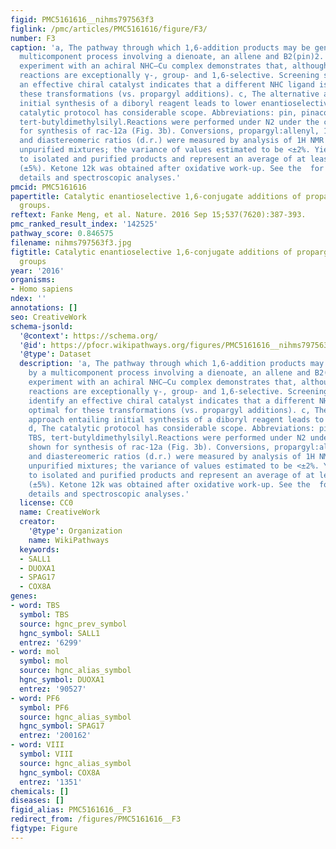 ```yaml
---
figid: PMC5161616__nihms797563f3
figlink: /pmc/articles/PMC5161616/figure/F3/
number: F3
caption: 'a, The pathway through which 1,6-addition products may be generated by a
  multicomponent process involving a dienoate, an allene and B2(pin)2. b, Preliminary
  experiment with an achiral NHC–Cu complex demonstrates that, although inefficient,
  reactions are exceptionally γ-, group- and 1,6-selective. Screening studies to identify
  an effective chiral catalyst indicates that a different NHC ligand is optimal for
  these transformations (vs. propargyl additions). c, The alternative approach entailing
  initial synthesis of a diboryl reagent leads to lower enantioselectivity. d, The
  catalytic protocol has considerable scope. Abbreviations: pin, pinacolato; TBS,
  tert-butyldimethylsilyl.Reactions were performed under N2 under the conditions shown
  for synthesis of rac-12a (Fig. 3b). Conversions, propargyl:allenyl, 1,6-:1,4-addition
  and diastereomeric ratios (d.r.) were measured by analysis of 1H NMR spectra of
  unpurified mixtures; the variance of values estimated to be <±2%. Yields correspond
  to isolated and purified products and represent an average of at least three runs
  (±5%). Ketone 12k was obtained after oxidative work-up. See the  for experimental
  details and spectroscopic analyses.'
pmcid: PMC5161616
papertitle: Catalytic enantioselective 1,6-conjugate additions of propargyl and allyl
  groups.
reftext: Fanke Meng, et al. Nature. 2016 Sep 15;537(7620):387-393.
pmc_ranked_result_index: '142525'
pathway_score: 0.846575
filename: nihms797563f3.jpg
figtitle: Catalytic enantioselective 1,6-conjugate additions of propargyl and allyl
  groups
year: '2016'
organisms:
- Homo sapiens
ndex: ''
annotations: []
seo: CreativeWork
schema-jsonld:
  '@context': https://schema.org/
  '@id': https://pfocr.wikipathways.org/figures/PMC5161616__nihms797563f3.html
  '@type': Dataset
  description: 'a, The pathway through which 1,6-addition products may be generated
    by a multicomponent process involving a dienoate, an allene and B2(pin)2. b, Preliminary
    experiment with an achiral NHC–Cu complex demonstrates that, although inefficient,
    reactions are exceptionally γ-, group- and 1,6-selective. Screening studies to
    identify an effective chiral catalyst indicates that a different NHC ligand is
    optimal for these transformations (vs. propargyl additions). c, The alternative
    approach entailing initial synthesis of a diboryl reagent leads to lower enantioselectivity.
    d, The catalytic protocol has considerable scope. Abbreviations: pin, pinacolato;
    TBS, tert-butyldimethylsilyl.Reactions were performed under N2 under the conditions
    shown for synthesis of rac-12a (Fig. 3b). Conversions, propargyl:allenyl, 1,6-:1,4-addition
    and diastereomeric ratios (d.r.) were measured by analysis of 1H NMR spectra of
    unpurified mixtures; the variance of values estimated to be <±2%. Yields correspond
    to isolated and purified products and represent an average of at least three runs
    (±5%). Ketone 12k was obtained after oxidative work-up. See the  for experimental
    details and spectroscopic analyses.'
  license: CC0
  name: CreativeWork
  creator:
    '@type': Organization
    name: WikiPathways
  keywords:
  - SALL1
  - DUOXA1
  - SPAG17
  - COX8A
genes:
- word: TBS
  symbol: TBS
  source: hgnc_prev_symbol
  hgnc_symbol: SALL1
  entrez: '6299'
- word: mol
  symbol: mol
  source: hgnc_alias_symbol
  hgnc_symbol: DUOXA1
  entrez: '90527'
- word: PF6
  symbol: PF6
  source: hgnc_alias_symbol
  hgnc_symbol: SPAG17
  entrez: '200162'
- word: VIII
  symbol: VIII
  source: hgnc_alias_symbol
  hgnc_symbol: COX8A
  entrez: '1351'
chemicals: []
diseases: []
figid_alias: PMC5161616__F3
redirect_from: /figures/PMC5161616__F3
figtype: Figure
---
```


